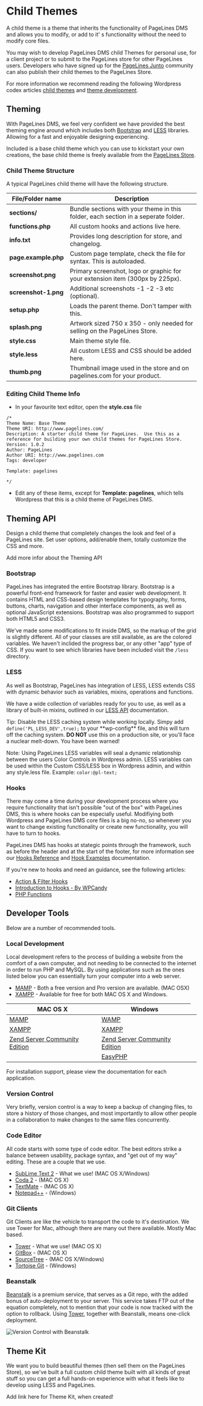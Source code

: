 # Child Themes #

A child theme is a theme that inherits the functionality of PageLines DMS and allows you to modify, or add to it' s functionality without the need to modify core files.

You may wish to develop PageLines DMS child Themes for personal use, for a client project or to submit to the PageLines store for other PageLines users. Developers who have signed up for the [PageLines Junto](http://developer.pagelines.com/apply/) community can also publish their child themes to the PageLines Store.

For more information we recommend reading the following Wordpress codex articles [child themes](http://codex.wordpress.org/Child_Themes) and [theme development](http://codex.wordpress.org/Theme_Development).

## Theming ##

With PageLines DMS, we feel very confident we have provided the best theming engine around which includes both [Bootstrap](http://twitter.github.io/bootstrap/) and [LESS](http://lesscss.org/) libraries. Allowing for a fast and enjoyable designing experiencing.

Included is a base child theme which you can use to kickstart your own creations, the base child theme is freely available from the [PageLines Store](http://www.pagelines.com/store).

### Child Theme Structure ###

A typical PageLines child theme will have the following structure.

<table class="table table-striped table-bordered">
  <thead>
    <tr>
      <th>File/Folder name</th>
      <th>Description</th>
    </tr>
  </thead>
  <tbody>
    <tr>
      <td><strong>sections/</strong></td>
      <td>Bundle sections with your theme in this folder, each section in a seperate folder.</td>
    </tr>
    <tr>
      <td><strong>functions.php</strong></td>
      <td>All custom hooks and actions live here.</td>
    </tr>
    <tr>
      <td><strong>info.txt</strong></td>
      <td>Provides long description for store, and changelog.</td>
    </tr>
    <tr>
      <td><strong>page.example.php</strong></td>
      <td>Custom page template, check the file for syntax. This is autoloaded.</td>
    </tr>
    <tr>
      <td><strong>screenshot.png</strong></td>
      <td>Primary screenshot, logo or graphic for your extension item (300px by 225px).</td>
    </tr>
    <tr>
      <td><strong>screenshot-1.png</strong></td>
      <td>Additional screenshots -1 -2 -3 etc (optional).</td>
    </tr>
    <tr>
      <td><strong>setup.php</strong></td>
      <td>Loads the parent theme. Don't tamper with this.</td>
    </tr>
    <tr>
      <td><strong>splash.png</strong></td>
      <td>Artwork sized 750 x 350 - only needed for selling on the PageLines Store.</td>
    </tr>
    <tr>
      <td><strong>style.css</strong></td>
      <td>Main theme style file.</td>
    </tr>
    <tr>
      <td><strong>style.less</strong></td>
      <td>All custom LESS and CSS should be added here.</td>
    </tr>
    <tr>
      <td><strong>thumb.png</strong></td>
      <td>Thumbnail image used in the store and on pagelines.com for your product.</td>
    </tr>
  </tbody>
</table>

### Editing Child Theme Info ###

* In your favourite text editor, open the **style.css** file

~~~ .php
/*  
Theme Name: Base Theme
Theme URI: http://www.pagelines.com/
Description: A starter child theme for PageLines.  Use this as a reference for building your own child themes for PageLines Store.
Version: 1.0.2
Author: PageLines
Author URI: http://www.pagelines.com
Tags: developer

Template: pagelines

*/
~~~

* Edit any of these items, except for **Template: pagelines**, which tells Wordpress that this is a child theme of PageLines DMS.


## Theming API ##

Design a child theme that completely changes the look and feel of a PageLines site. Set user options, add/enable them, totally customize the CSS and more.

Add more infor about the Theming API

### Bootstrap ###

PageLines has integrated the entire Bootstrap library. Bootstrap is a powerful front-end framework for faster and easier web development. It contains HTML and CSS-based design templates for typography, forms, buttons, charts, navigation and other interface components, as well as optional JavaScript extensions. Bootstrap was also programmed to support both HTML5 and CSS3.

We've made some modifications to fit inside DMS, so the markup of the grid is slightly different. All of your classes are still available, as are the colored variables. We haven't inclided the progress bar, or any other "app" type of CSS. If you want to see which libraries have been included visit the `/less` directory.

### LESS ###

As well as Bootstrap, PageLines has integration of LESS, LESS extends CSS with dynamic behavior such as variables, mixins, operations and functions.

We have a wide collection of variables ready for you to use, as well as a library of built-in mixins, outlined in our [LESS API](/less-api) documentation.

<p><span class="label label-info" style="margin-right:5px">Tip:</span>Disable the LESS caching system while working locally. Simpy add <code>define('PL_LESS_DEV',true);</code> to your **wp-config** file, and this will turn off the caching system. <strong><span class="str">DO NOT</span></strong> use this on a production site, or you'll face a nuclear melt-down. You have been warned!</p>

<p><span class="label label-success" style="margin-right:5px">Note:</span>Using PageLines LESS variables will seal a dynamic relationship between the users Color Controls in Wordpress admin. LESS variables can be used within the Custom CSS/LESS box in Wordpress admin, and within any style.less file. Example: <code>color:@pl-text;</code></p>

### Hooks ###

There may come a time during your development process where you require functionality that isn't possible "out of the box" with PageLines DMS, this is where hooks can be especially useful. Modifiying both Wordpress and PageLines DMS core files is a big no-no, so whenever you want to change existing functionality or create new functionality, you will have to turn to hooks.

PageLines DMS has hooks at stategic points through the framework, such as before the header and at the start of the footer, for more information see our [Hooks Reference](/hooks-reference) and [Hook Examples](/hook-examples) documentation.

If you're new to hooks and need an guidance, see the following articles:

* [Action & Filter Hooks](http://codex.wordpress.org/Plugin_API#Hooks.2C_Actions_and_Filters)
* [Introduction to Hooks - By WPCandy](http://wpcandy.com/teaches/how-to-use-wordpress-hooks/)
* [PHP Functions](http://www.w3schools.com/php/php_functions.asp)


## Developer Tools ##

Below are a number of recommended tools.

### Local Development ###

Local development refers to the process of building a website from the comfort of a own computer, and not needing to be connected to the internet in order to run PHP and MySQL. By using applications such as the ones listed below you can essentially turn your computer into a web server.

* [MAMP](http://www.mamp.info/en/index.html) - Both a free version and Pro version are available. (MAC OSX)
* [XAMPP](http://www.apachefriends.org/en/xampp.html) - Available for free for both MAC OS X and Windows.


<table class="table table-striped table-bordered">
  <thead>
    <tr>
      <th>MAC OS X</th>
      <th>Windows</th>
    </tr>
  </thead>
  <tbody>
    <tr>
      <td><a href="http://www.mamp.info/en/index.html">MAMP</a></td>
      <td><a href="http://www.wampserver.com/en/">WAMP</a></td>
  </tr>
  <tr>
      <td><a href="http://www.apachefriends.org/en/xampp-macosx.html">XAMPP</a></td>
      <td><a href="http://www.apachefriends.org/en/xampp-windows.html">XAMPP</a></td>
      <td></td>
    </tr>
    <tr>
      <td><a href="http://www.zend.com/en/products/server-ce/">Zend Server Community Edition</a></td>
      <td><a href="http://www.zend.com/en/products/server-ce/">Zend Server Community Edition</a></td>
	</tr>
      <td></td>
      <td><a href="http://www.easyphp.org/">EasyPHP</a></td>
    </tr>
  </tbody>
</table>

For installation support, please view the documentation for each application.

### Version Control ###

Very briefly, version control is a way to keep a backup of changing files, to store a history of those changes, and most importantly to allow other people in a collaboration to make changes to the same files concurrently.

### Code Editor ###

All code starts with some type of code editor. The best editors strike a balance between usability, package syntax, and "get out of my way" editing. These are a couple that we use.

* [SubLime Text 2](http://www.sublimetext.com/2) - What we use! (MAC OS X/Windows)
* [Coda 2](http://panic.com/coda/) - (MAC OS X)
* [TextMate](http://macromates.com/) - (MAC OS X)
* [Notepad++](http://notepad-plus.sourceforge.net/) - (Windows)

### Git Clients ###

Git Clients are like the vehicle to transport the code to it's destination. We use Tower for Mac, although there are many out there available. Mostly Mac based.

* [Tower](http://www.git-tower.com/) - What we use! (MAC OS X)
* [GitBox](http://gitboxapp.com/) - (MAC OS X)
* [SourceTree](http://www.sourcetreeapp.com/) - (MAC OS X/Windows)
* [Tortoise Git](http://code.google.com/p/tortoisegit/) - (Windows)

### Beanstalk ###

[Beanstalk](http://beanstalkapp.com/) is a premium service, that serves as a Git repo, with the added bonus of auto-deployment to your server. This service takes FTP out of the equation completely, not to mention that your code is now tracked with the option to rollback. Using [Tower](http://www.git-tower.com/), together with Beanstalk, means one-click deployment.

![Version Control with Beanstalk](https://raw.github.com/pagelines/Docs/master/gh-pages-template/public/img/version-control-beanstalk.png "Version Control with Beanstalk")

## Theme Kit ##

We want you to build beautiful themes (then sell them on the PageLines Store), so we've built a full custom child theme built with all kinds of great stuff so you can get a full hands-on experience with what it feels like to develop using LESS and PageLines.

Add link here for Theme Kit, when created!
